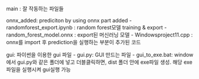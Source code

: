 main : 잘 작동하는 파일들

onnx_added: prediciton by using onnx part added
    - randomforest_export.ipynb : random forest모델 training & export
    - random_forest_model.onnx : export된 머신러닝 모델
    - Windowsproject11.cpp : onnx를 import 후 prediction을 실행하는 부분이 추가된 코드

gui: 파이썬을 이용한 gui 파일
    - gui.py: GUI 만드는 파일
    - gui_to_exe.bat: window에서 gui.py와 같은 폴더에 넣고 더블클릭하면, dist 폴더 안에 exe파일 생성. 해당 exe파일을 실행시켜 gui실행 가능

